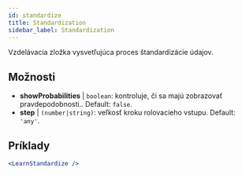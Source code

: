 ```yaml
---
id: standardize
title: Standardization
sidebar_label: Standardization
---
```


Vzdelávacia zložka vysvetľujúca proces štandardizácie údajov.

## Možnosti

* __showProbabilities__ | `boolean`: kontroluje, či sa majú zobrazovať pravdepodobnosti.. Default: `false`.
* __step__ | `(number|string)`: veľkosť kroku rolovacieho vstupu. Default: `'any'`.


## Príklady

```jsx live
<LearnStandardize />
```

